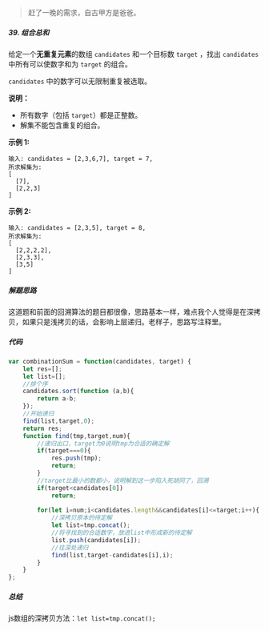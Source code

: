 > 赶了一晚的需求，自古甲方是爸爸。



##### 39. 组合总和

给定一个**无重复元素**的数组 `candidates` 和一个目标数 `target` ，找出 `candidates` 中所有可以使数字和为 `target` 的组合。

`candidates` 中的数字可以无限制重复被选取。

**说明：**

- 所有数字（包括 `target`）都是正整数。
- 解集不能包含重复的组合。 

**示例 1:**

```
输入: candidates = [2,3,6,7], target = 7,
所求解集为:
[
  [7],
  [2,2,3]
]
```

**示例 2:**

```
输入: candidates = [2,3,5], target = 8,
所求解集为:
[
  [2,2,2,2],
  [2,3,3],
  [3,5]
]
```



##### 解题思路

这道题和前面的回溯算法的题目都很像，思路基本一样，难点我个人觉得是在深拷贝，如果只是浅拷贝的话，会影响上层递归。老样子，思路写注释里。



##### 代码

```javascript
var combinationSum = function(candidates, target) {
    let res=[];
    let list=[];
  	//排个序
    candidates.sort(function (a,b){
        return a-b;
    });
  	//开始递归
    find(list,target,0);
    return res;
    function find(tmp,target,num){
      	//递归出口，target为0说明tmp为合适的确定解
        if(target===0){
            res.push(tmp);
            return;
        }
      	//target比最小的数都小，说明解到这一步陷入死胡同了，回溯
        if(target<candidates[0])
            return;
      
        for(let i=num;i<candidates.length&&candidates[i]<=target;i++){
          	//深拷贝原本的待定解
            let list=tmp.concat();
          	//将寻找到的合适数字，放进list中形成新的待定解
            list.push(candidates[i]);
          	//往深处递归
            find(list,target-candidates[i],i);
        }
    }
};
```



##### 总结

js数组的深拷贝方法：`let list=tmp.concat();`

